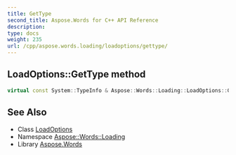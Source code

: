 ```yaml
---
title: GetType
second_title: Aspose.Words for C++ API Reference
description: 
type: docs
weight: 235
url: /cpp/aspose.words.loading/loadoptions/gettype/
---
```

## LoadOptions::GetType method




```cpp
virtual const System::TypeInfo & Aspose::Words::Loading::LoadOptions::GetType() const override
```

## See Also

* Class [LoadOptions](../)
* Namespace [Aspose::Words::Loading](../../)
* Library [Aspose.Words](../../../)
